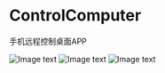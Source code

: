 # ControlComputer
手机远程控制桌面APP


![Image text](https://raw.githubusercontent.com/ganxinxin/ControlComputer/master/img-folder/001.png)
![Image text](https://raw.githubusercontent.com/ganxinxin/ControlComputer/master/img-folder/004.png)
![Image text](https://raw.githubusercontent.com/ganxinxin/ControlComputer/master/img-folder/005.png)

